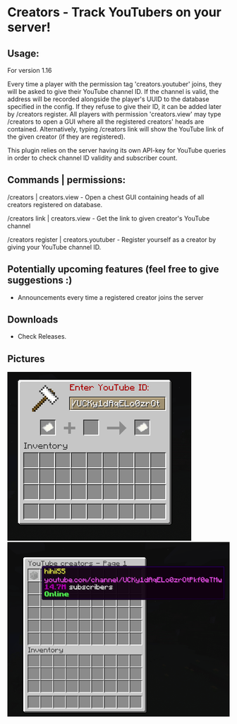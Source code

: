 # Creators - Track YouTubers on your server!


## Usage:

For version 1.16

Every time a player with the permission tag 'creators.youtuber' joins, they will be asked to give their YouTube channel ID.
If the channel is valid, the address will be recorded alongside the player's UUID to the database specified in the config.
If they refuse to give their ID, it can be added later by /creators register.
All players with permission 'creators.view' may type /creators to open a GUI where all the registered creators' heads are contained.
Alternatively, typing /creators link <playername> will show the YouTube link of the given creator (if they are registered).

This plugin relies on the server having its own API-key for YouTube queries in order to check channel ID validity and subscriber count.

## Commands | permissions:

/creators | creators.view - Open a chest GUI containing heads of all creators registered on database.

/creators link <playername> | creators.view - Get the link to given creator's YouTube channel
 
/creators register | creators.youtuber - Register yourself as a creator by giving your YouTube channel ID.


## Potentially upcoming features (feel free to give suggestions :)

- Announcements every time a registered creator joins the server

## Downloads

- Check Releases.

## Pictures

![alt text](https://github.com/george0030/Creators/blob/master/yt_registration.png?raw=true) ![alt text](https://github.com/george0030/Creators/blob/master/creators_menu.png?raw=true)

